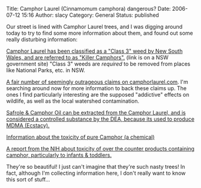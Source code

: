Title: Camphor Laurel (Cinnamomum camphora) dangerous?
Date: 2006-07-12 15:16
Author: slacy
Category: General
Status: published

Our street is lined with Camphor Laurel trees, and I was digging around
today to try to find some more information about them, and found out
some really disturbing information:

[Camphor Laurel has been classified as a "Class 3" weed by New South
Wales, and are referred to as "Killer
Camphors".](http://www.nrm.qld.gov.au/factsheets/pdf/pest/pp46.pdf)
(link is on a NSW government site) "Class 3" weeds are *required* to be
removed from places like National Parks, etc. in NSW.

[A fair number of seemingly outrageous claims on
camphorlaurel.com](http://camphorlaurel.com). I'm searching around now
for more information to back these claims up. The ones I find
particularly interesting are the supposed "addictive" effects on
wildlife, as well as the local watershed contamination.

[Safrole & Camphor Oil can be extracted from the Camphor Laurel, and is
considered a controlled substance by the DEA, because its used to
produce MDMA
(Ecstacy).](http://www.deadiversion.usdoj.gov/chem_prog/advisories/safrole.htm)

[Information about the toxicity of pure Camphor (a
chemical)](http://www.inchem.org/documents/pims/pharm/camphor.htm)

[A report from the NIH about toxicity of over the counter products
containing camphor, particularly to infants &
toddlers.](http://www.ncbi.nlm.nih.gov/entrez/query.fcgi?cmd=Retrieve&db=PubMed&dopt=Abstract&list_uids=15219304)

They're so beautiful! I just can't imagine that they're such nasty
trees! In fact, although I'm collecting information here, I don't really
want to know this sort of stuff...
